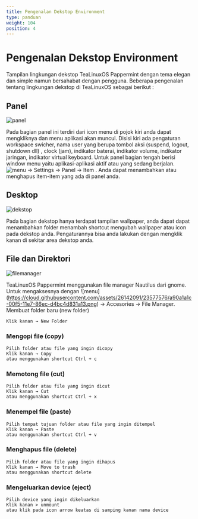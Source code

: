 ```yaml
---
title: Pengenalan Dekstop Environment
type: panduan
weight: 104
position: 4
---
```



# Pengenalan Dekstop Environment

 Tampilan lingkungan dekstop TeaLinuxOS Pappermint dengan tema elegan dan simple namun bersahabat dengan pengguna. Beberapa pengenalan tentang lingkungan dekstop di TeaLinuxOS sebagai berikut :

## Panel

 ![panel](https://cloud.githubusercontent.com/assets/26142091/23577600/74a27d68-00f6-11e7-8b00-8dc2094948d1.png)

Pada bagian panel ini terdiri dari icon menu di pojok kiri anda dapat mengkliknya dan menu aplikasi akan muncul.
Disisi kiri ada pengaturan workspace swicher, nama user yang berupa tombol aksi (suspend, logout, shutdown dll) , clock (jam), indikator baterai, indikator volume, indikator jaringan, indikator virtual keyboard.
Untuk panel bagian tengah berisi window menu yaitu aplikasi-aplikasi aktif atau yang sedang berjalan. ![menu](https://cloud.githubusercontent.com/assets/26142091/23577576/a90a1a1c-00f5-11e7-86ec-d4bc4d831a13.png)
 → Settings → Panel → Item . Anda dapat menambahkan atau menghapus item-item yang ada di panel anda. 

## Desktop

![dekstop](https://cloud.githubusercontent.com/assets/26142091/23577631/e41eff86-00f6-11e7-8359-c21b5e649e5d.png)

Pada bagian dekstop hanya terdapat tampilan wallpaper, anda dapat dapat menambahkan folder menambah shortcut mengubah wallpaper atau icon pada dekstop anda. Pengaturannya bisa anda lakukan dengan mengklik kanan di sekitar area dekstop anda. 


## File dan Direktori

![filemanager](https://cloud.githubusercontent.com/assets/26142091/23577653/6320e772-00f7-11e7-8b8e-d3e54d198839.png)

TeaLinuxOS Pappermint menggunakan file manager Nautilus dari gnome. Untuk mengaksesnya dengan ![menu] (https://cloud.githubusercontent.com/assets/26142091/23577576/a90a1a1c-00f5-11e7-86ec-d4bc4d831a13.png)
 → Accesories → File Manager.
Membuat folder baru (new folder)

    Klik kanan → New Folder

### Mengopi file (copy)

    Pilih folder atau file yang ingin dicopy
    Klik kanan → Copy
    atau menggunakan shortcut Ctrl + c

### Memotong file (cut)

    Pilih folder atau file yang ingin dicut
    Klik kanan → Cut
    atau menggunakan shortcut Ctrl + x

### Menempel file (paste)

    Pilih tempat tujuan folder atau file yang ingin ditempel
    Klik kanan → Paste
    atau menggunakan shortcut Ctrl + v

### Menghapus file (delete)

    Pilih folder atau file yang ingin dihapus
    Klik kanan → Move to trash
    atau menggunakan shortcut delete

### Mengeluarkan device (eject)

    Pilih device yang ingin dikeluarkan
    Klik kanan > unmount
    atau klik pada icon arrow keatas di samping kanan nama device

